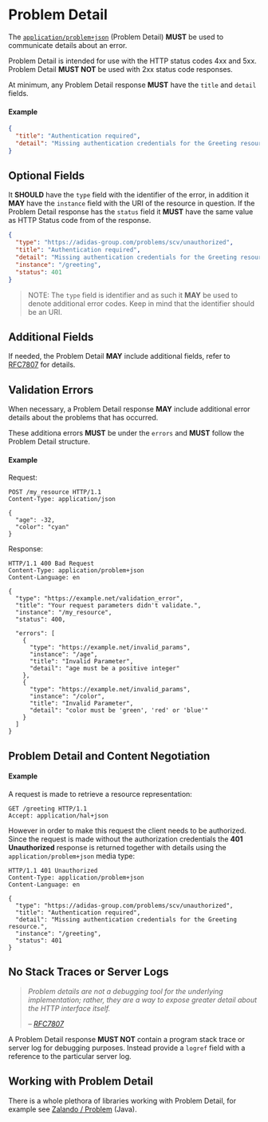 # Problem Detail
The [`application/problem+json`](https://tools.ietf.org/html/rfc7807) (Problem Detail) **MUST** be used to communicate details about an error.

Problem Detail is intended for use with the HTTP status codes 4xx and 5xx. Problem Detail **MUST NOT** be used with 2xx status code responses.

At minimum, any Problem Detail response **MUST** have the `title` and `detail` fields. 

#### Example

```json
{
  "title": "Authentication required",
  "detail": "Missing authentication credentials for the Greeting resource."
}
```

## Optional Fields
It **SHOULD** have the `type` field with the identifier of the error, in addition it **MAY** have the `instance` field with the URI of the resource in question. If the Problem Detail response has the `status` field it **MUST** have the same value as HTTP Status code from of the response.


```json
{
  "type": "https://adidas-group.com/problems/scv/unauthorized",
  "title": "Authentication required",
  "detail": "Missing authentication credentials for the Greeting resource.",
  "instance": "/greeting",
  "status": 401
}
```

> NOTE: The `type` field is identifier and as such it **MAY** be used to denote additional error codes. Keep in mind that the identifier should be an URI.

## Additional Fields
If needed, the Problem Detail **MAY** include additional fields, refer to [RFC7807](https://tools.ietf.org/html/rfc7807) for details. 

## Validation Errors
When necessary, a Problem Detail response **MAY** include additional error details about the problems that has occurred. 

These additiona errors **MUST** be under the `errors` and **MUST** follow the Problem Detail structure.

#### Example

Request:

```
POST /my_resource HTTP/1.1
Content-Type: application/json

{
  "age": -32,
  "color": "cyan"
}
```

Response:

```
HTTP/1.1 400 Bad Request
Content-Type: application/problem+json
Content-Language: en

{
  "type": "https://example.net/validation_error",
  "title": "Your request parameters didn't validate.",
  "instance": "/my_resource",
  "status": 400,
  
  "errors": [
    {
      "type": "https://example.net/invalid_params",
      "instance": "/age",
      "title": "Invalid Parameter",
      "detail": "age must be a positive integer"
    },
    {
      "type": "https://example.net/invalid_params",
      "instance": "/color",
      "title": "Invalid Parameter",
      "detail": "color must be 'green', 'red' or 'blue'"
    }
  ]
}
```



## Problem Detail and Content Negotiation
#### Example
A request is made to retrieve a resource representation:

```
GET /greeting HTTP/1.1
Accept: application/hal+json
```

However in order to make this request the client needs to be authorized. Since the request is made without the authorization credentials the **401 Unauthorized** response is returned together with details using the `application/problem+json` media type:

```
HTTP/1.1 401 Unauthorized
Content-Type: application/problem+json
Content-Language: en

{
  "type": "https://adidas-group.com/problems/scv/unauthorized",
  "title": "Authentication required",
  "detail": "Missing authentication credentials for the Greeting resource.",
  "instance": "/greeting",
  "status": 401
}
```

## No Stack Traces or Server Logs
> _Problem details are not a debugging tool for the underlying implementation; rather, they are a way to expose greater detail about the HTTP interface itself._
>
> _– [RFC7807](https://tools.ietf.org/html/rfc7807)_

A Problem Detail response **MUST NOT** contain a program stack trace or server log for debugging purposes. Instead provide a `logref` field with a reference to the particular server log.

## Working with Problem Detail
There is a whole plethora of libraries working with Problem Detail, for example see [Zalando / Problem](https://github.com/zalando/problem) (Java).